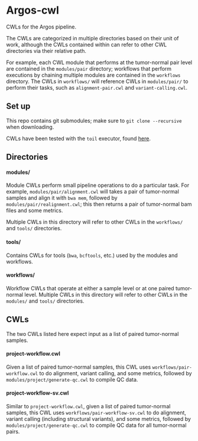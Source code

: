 # Argos-cwl

CWLs for the Argos pipeline.

The CWLs are categorized in multiple directories based on their unit of work, although the CWLs contained within can refer to other CWL directories via their relative path.

For example, each CWL module that performs at the tumor-normal pair level are contained in the `modules/pair` directory; workflows that perform executions by chaining multiple modules are contained in the `workflows` directory. The CWLs in `workflows/` will reference CWLs in `modules/pair/` to perform their tasks, such as `alignment-pair.cwl` and `variant-calling.cwl`.

## Set up

This repo contains git submodules; make sure to `git clone --recursive` when downloading.

CWLs have been tested with the `toil` executor, found [here](https://github.com/DataBiosphere/toil).

## Directories

#### modules/

Module CWLs perform small pipeline operations to do a particular task. For example, `modules/pair/alignment.cwl` will takes a pair of tumor-normal samples and  align it with `bwa mem`, followed by `modules/pair/realignment.cwl`; this then returns a pair of tumor-normal bam files and some metrics.

Multiple CWLs in this directory will refer to other CWLs in the `workflows/` and `tools/` directories.

#### tools/

Contains CWLs for tools (`bwa`, `bcftools`, etc.) used by the modules and workflows.

#### workflows/

Workflow CWLs that operate at either a sample level or at one paired tumor-normal level. Multiple CWLs in this directory will refer to other CWLs in the `modules/` and `tools/` directories.

## CWLs

The two CWLs listed here expect input as a list of paired tumor-normal samples.

#### project-workflow.cwl

Given a list of paired tumor-normal samples, this CWL uses `workflows/pair-workflow.cwl` to do alignment, variant calling, and some metrics, followed by `modules/project/generate-qc.cwl` to compile QC data.

#### project-workflow-sv.cwl

Similar to `project-workflow.cwl`, given a list of paired tumor-normal samples, this CWL uses `workflows/pair-workflow-sv.cwl` to do alignment, variant calling (including structural variants), and some metrics, followed by `modules/project/generate-qc.cwl` to compile QC data for all tumor-normal pairs.
